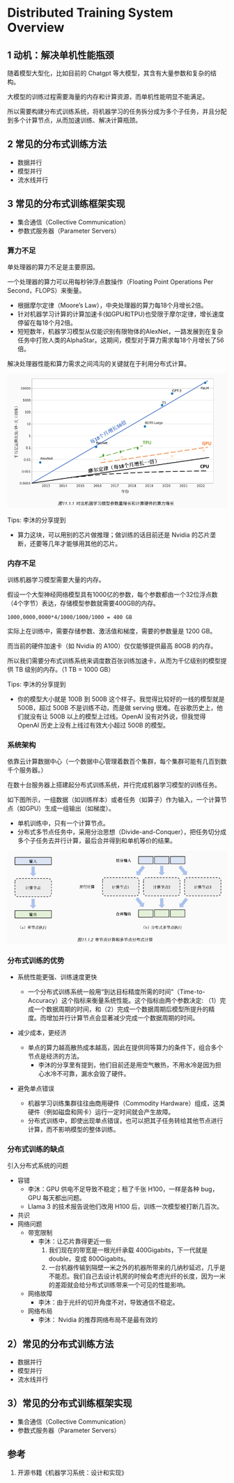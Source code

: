 

# Distributed Training System Overview

## 1 动机：解决单机性能瓶颈

随着模型大型化，比如目前的 Chatgpt 等大模型，其含有大量参数和复杂的结构。

大模型的训练过程需要海量的内存和计算资源，而单机性能明显不能满足。

所以需要构建分布式训练系统，将机器学习的任务拆分成为多个子任务，并且分配到多个计算节点，从而加速训练、解决计算瓶颈。

## 2 常见的分布式训练方法

- 数据并行
- 模型并行
- 流水线并行

## 3 常见的分布式训练框架实现

- 集合通信（Collective Communication）
- 参数式服务器（Parameter Servers）

### 算力不足

单处理器的算力不足是主要原因。

一个处理器的算力可以用每秒钟浮点数操作（Floating Point Operations Per Second，FLOPS）来衡量。

- 根据摩尔定律（Moore’s Law），中央处理器的算力每18个月增长2倍。
- 针对机器学习计算的计算加速卡(如GPU和TPU)也受限于摩尔定律，增长速度停留在每18个月2倍。
- 短短数年，机器学习模型从仅能识别有限物体的AlexNet，一路发展到在复杂任务中打败人类的AlphaStar。这期间，模型对于算力需求每18个月增长了56倍。

解决处理器性能和算力需求之间鸿沟的关键就在于利用分布式计算。

![image-20240826220917337](./20240826-distributed-training-01.assets/image-20240826220917337.png)

Tips: 李沐的分享提到

- 算力这块，可以用别的芯片做推理；做训练的话目前还是 Nvidia 的芯片垄断，还要等几年才能够用其他的芯片。

### 内存不足

训练机器学习模型需要大量的内存。

假设一个大型神经网络模型具有1000亿的参数，每个参数都由一个32位浮点数（4个字节）表达，存储模型参数就需要400GB的内存。

```
1000,0000,0000*4/1000/1000/1000 = 400 GB
```

实际上在训练中，需要存储参数、激活值和梯度，需要的参数量是 1200 GB。

而当前的硬件加速卡（如 Nvidia 的 A100）仅仅能够提供最高 80GB 的内存。

所以我们需要分布式训练系统来调度数百张训练加速卡，从而为千亿级别的模型提供 TB 级别的内存。（1 TB = 1000 GB）

Tips: 李沐的分享提到

- 你的模型大小就是 100B 到 500B 这个样子。我觉得比较好的一线的模型就是 500B，超过 500B 不是训练不动，而是做 serving 很难。在谷歌历史上，他们就没有让 500B 以上的模型上过线。OpenAI 没有对外说，但我觉得 OpenAI 历史上没有上线过有效大小超过 500B 的模型。

### 系统架构

依靠云计算数据中心（一个数据中心管理着数百个集群，每个集群可能有几百到数千个服务器。）

在数十台服务器上搭建起分布式训练系统，并行完成机器学习模型的训练任务。

如下图所示，一组数据（如训练样本）或者任务（如算子）作为输入，一个计算节点（如GPU）生成一组输出（如梯度）。

- 单机训练中，只有一个计算节点。
- 分布式多节点任务中，采用分治思想（Divide-and-Conquer），把任务切分成多个子任务去并行计算，最后合并得到和单机等价的结果。

![image-20240826222055107](./20240826-distributed-training-01.assets/image-20240826222055107.png)

### 分布式训练的优势

- 系统性能更强、训练速度更快

  - 一个分布式训练系统一般用“到达目标精度所需的时间”（Time-to-Accuracy）这个指标来衡量系统性能。这个指标由两个参数决定: （1）完成一个数据周期的时间，和（2）完成一个数据周期后模型所提升的精度。而增加并行计算节点会显著减少完成一个数据周期的时间。

- 减少成本，更经济
  - 单点的算力越高散热成本越高，因此在提供同等算力的条件下，组合多个节点是经济的方法。
    - 李沐的分享里有提到，他们目前还是用空气散热，不用水冷是因为担心水冷不可靠，漏水会毁了硬件。
  
- 避免单点错误
  - 机器学习训练集群往往由商用硬件（Commodity Hardware）组成，这类硬件（例如磁盘和网卡）运行一定时间就会产生故障。
  - 分布式训练中，即使出现单点错误，也可以把其子任务转给其他节点进行计算，而不影响模型的整体训练。


### 分布式训练的缺点

引入分布式系统的问题

- 容错
  - 李沐：GPU 供电不足导致不稳定；租了千张 H100，一样是各种 bug，GPU 每天都出问题。 
  - Llama 3 的技术报告说他们改用 H100 后，训练一次模型被打断几百次。
- 共识
- 网络问题
  - 带宽限制
    - 李沐：让芯片靠得更近一些
      1. 我们现在的带宽是一根光纤承载 400Gigabits，下一代就是 double，变成 800Gigabits。
      2. 一台机器传输到隔壁一米之外的机器所带来的几纳秒延迟，几乎是不能忍。我们自己去设计机房的时候会考虑光纤的长度，因为一米的差距就会给分布式训练带来一个可见的性能影响。
  - 网络故障
    - 李沐：由于光纤的切开角度不对，导致通信不稳定。
  - 网络布局
    - 李沐： Nvidia 的推荐网络布局不是最有效的

## 2）常见的分布式训练方法

- 数据并行
- 模型并行
- 流水线并行

## 3）常见的分布式训练框架实现

- 集合通信（Collective Communication）
- 参数式服务器（Parameter Servers）

## 参考

1. 开源书籍《机器学习系统：设计和实现》



